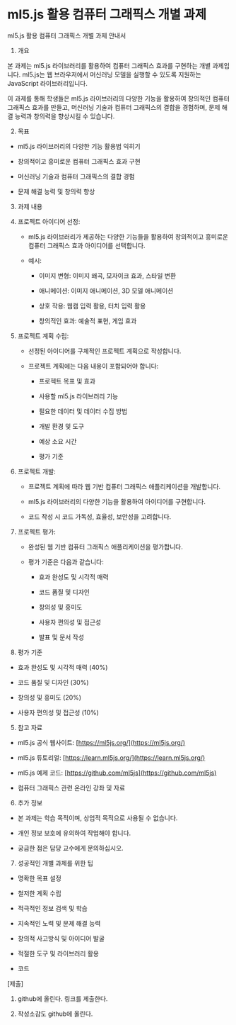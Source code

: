 # ml5.js 활용 컴퓨터 그래픽스 개별 과제

 ml5.js 활용 컴퓨터 그래픽스 개별 과제 안내서

 

1. 개요

 

본 과제는 ml5.js 라이브러리를 활용하여 컴퓨터 그래픽스 효과를 구현하는 개별 과제입니다. ml5.js는 웹 브라우저에서 머신러닝 모델을 실행할 수 있도록 지원하는 JavaScript 라이브러리입니다. 

 

이 과제를 통해 학생들은 ml5.js 라이브러리의 다양한 기능을 활용하여 창의적인 컴퓨터 그래픽스 효과를 만들고, 머신러닝 기술과 컴퓨터 그래픽스의 결합을 경험하며, 문제 해결 능력과 창의력을 향상시킬 수 있습니다.

 

2. 목표

 

* ml5.js 라이브러리의 다양한 기능 활용법 익히기

* 창의적이고 흥미로운 컴퓨터 그래픽스 효과 구현

* 머신러닝 기술과 컴퓨터 그래픽스의 결합 경험

* 문제 해결 능력 및 창의력 향상

 

3. 과제 내용

 

1. 프로젝트 아이디어 선정:

 

    * ml5.js 라이브러리가 제공하는 다양한 기능들을 활용하여 창의적이고 흥미로운 컴퓨터 그래픽스 효과 아이디어를 선택합니다.

    * 예시:

        * 이미지 변형: 이미지 왜곡, 모자이크 효과, 스타일 변환

        * 애니메이션: 이미지 애니메이션, 3D 모델 애니메이션

        * 상호 작용: 웹캠 입력 활용, 터치 입력 활용

        * 창의적인 효과: 예술적 표현, 게임 효과

 

2. 프로젝트 계획 수립:

 

    * 선정된 아이디어를 구체적인 프로젝트 계획으로 작성합니다.

    * 프로젝트 계획에는 다음 내용이 포함되어야 합니다:

        * 프로젝트 목표 및 효과

        * 사용할 ml5.js 라이브러리 기능

        * 필요한 데이터 및 데이터 수집 방법

        * 개발 환경 및 도구

        * 예상 소요 시간

        * 평가 기준

 

3. 프로젝트 개발:

 

    * 프로젝트 계획에 따라 웹 기반 컴퓨터 그래픽스 애플리케이션을 개발합니다.

    * ml5.js 라이브러리의 다양한 기능을 활용하여 아이디어를 구현합니다.

    * 코드 작성 시 코드 가독성, 효율성, 보안성을 고려합니다.

 

4. 프로젝트 평가:

 

    * 완성된 웹 기반 컴퓨터 그래픽스 애플리케이션을 평가합니다.

    * 평가 기준은 다음과 같습니다:

        * 효과 완성도 및 시각적 매력

        * 코드 품질 및 디자인

        * 창의성 및 흥미도

        * 사용자 편의성 및 접근성

        * 발표 및 문서 작성

 

4. 평가 기준

 

* 효과 완성도 및 시각적 매력 (40%)

* 코드 품질 및 디자인 (30%)

* 창의성 및 흥미도 (20%)

* 사용자 편의성 및 접근성 (10%)

 

5. 참고 자료

 

* ml5.js 공식 웹사이트: [https://ml5js.org/](https://ml5js.org/)

* ml5.js 튜토리얼: [https://learn.ml5js.org/](https://learn.ml5js.org/)

* ml5.js 예제 코드: [https://github.com/ml5js](https://github.com/ml5js)

* 컴퓨터 그래픽스 관련 온라인 강좌 및 자료

 

6. 추가 정보

 

* 본 과제는 학습 목적이며, 상업적 목적으로 사용될 수 없습니다.

* 개인 정보 보호에 유의하여 작업해야 합니다.

* 궁금한 점은 담당 교수에게 문의하십시오.

 

7. 성공적인 개별 과제를 위한 팁

 

* 명확한 목표 설정

* 철저한 계획 수립

* 적극적인 정보 검색 및 학습

* 지속적인 노력 및 문제 해결 능력

* 창의적 사고방식 및 아이디어 발굴

* 적절한 도구 및 라이브러리 활용

* 코드

 

[제출]

1. github에 올린다. 링크를 제출한다.

2. 작성소감도 github에 올린다.
